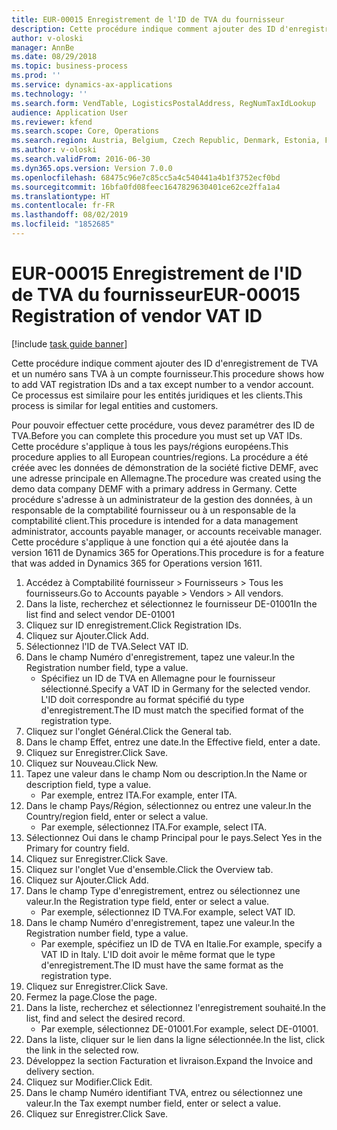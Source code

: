 ```yaml
---
title: EUR-00015 Enregistrement de l'ID de TVA du fournisseur
description: Cette procédure indique comment ajouter des ID d'enregistrement de TVA et un numéro sans TVA à un compte fournisseur.
author: v-oloski
manager: AnnBe
ms.date: 08/29/2018
ms.topic: business-process
ms.prod: ''
ms.service: dynamics-ax-applications
ms.technology: ''
ms.search.form: VendTable, LogisticsPostalAddress, RegNumTaxIdLookup
audience: Application User
ms.reviewer: kfend
ms.search.scope: Core, Operations
ms.search.region: Austria, Belgium, Czech Republic, Denmark, Estonia, Finland, France, Germany, Hungary, Ireland, Italy, Latvia, Lithuania, Netherlands, Poland, Spain, Sweden, United Kingdom
ms.author: v-oloski
ms.search.validFrom: 2016-06-30
ms.dyn365.ops.version: Version 7.0.0
ms.openlocfilehash: 68475c96e7c85cc5a4c540441a4b1f3752ecf0bd
ms.sourcegitcommit: 16bfa0fd08feec1647829630401ce62ce2ffa1a4
ms.translationtype: HT
ms.contentlocale: fr-FR
ms.lasthandoff: 08/02/2019
ms.locfileid: "1852685"
---
```

# <a name="eur-00015-registration-of-vendor-vat-id"></a><span data-ttu-id="da6a7-103">EUR-00015 Enregistrement de l'ID de TVA du fournisseur</span><span class="sxs-lookup"><span data-stu-id="da6a7-103">EUR-00015 Registration of vendor VAT ID</span></span>

[!include [task guide banner](../../includes/task-guide-banner.md)]

<span data-ttu-id="da6a7-104">Cette procédure indique comment ajouter des ID d'enregistrement de TVA et un numéro sans TVA à un compte fournisseur.</span><span class="sxs-lookup"><span data-stu-id="da6a7-104">This procedure shows how to add VAT registration IDs and a tax except number to a vendor account.</span></span> <span data-ttu-id="da6a7-105">Ce processus est similaire pour les entités juridiques et les clients.</span><span class="sxs-lookup"><span data-stu-id="da6a7-105">This process is similar for legal entities and customers.</span></span> 

<span data-ttu-id="da6a7-106">Pour pouvoir effectuer cette procédure, vous devez paramétrer des ID de TVA.</span><span class="sxs-lookup"><span data-stu-id="da6a7-106">Before you can complete this procedure you must set up VAT IDs.</span></span> <span data-ttu-id="da6a7-107">Cette procédure s'applique à tous les pays/régions européens.</span><span class="sxs-lookup"><span data-stu-id="da6a7-107">This procedure applies to all European countries/regions.</span></span> <span data-ttu-id="da6a7-108">La procédure a été créée avec les données de démonstration de la société fictive DEMF, avec une adresse principale en Allemagne.</span><span class="sxs-lookup"><span data-stu-id="da6a7-108">The procedure was created using the demo data company DEMF with a primary address in Germany.</span></span> <span data-ttu-id="da6a7-109">Cette procédure s'adresse à un administrateur de la gestion des données, à un responsable de la comptabilité fournisseur ou à un responsable de la comptabilité client.</span><span class="sxs-lookup"><span data-stu-id="da6a7-109">This procedure is intended for a data management administrator, accounts payable manager, or accounts receivable manager.</span></span> <span data-ttu-id="da6a7-110">Cette procédure s'applique à une fonction qui a été ajoutée dans la version 1611 de Dynamics 365 for Operations.</span><span class="sxs-lookup"><span data-stu-id="da6a7-110">This procedure is for a feature that was added in Dynamics 365 for Operations version 1611.</span></span>

1. <span data-ttu-id="da6a7-111">Accédez à Comptabilité fournisseur > Fournisseurs > Tous les fournisseurs.</span><span class="sxs-lookup"><span data-stu-id="da6a7-111">Go to Accounts payable > Vendors > All vendors.</span></span>
2. <span data-ttu-id="da6a7-112">Dans la liste, recherchez et sélectionnez le fournisseur DE-01001</span><span class="sxs-lookup"><span data-stu-id="da6a7-112">In the list find and select vendor DE-01001</span></span>
3. <span data-ttu-id="da6a7-113">Cliquez sur ID enregistrement.</span><span class="sxs-lookup"><span data-stu-id="da6a7-113">Click Registration IDs.</span></span>
4. <span data-ttu-id="da6a7-114">Cliquez sur Ajouter.</span><span class="sxs-lookup"><span data-stu-id="da6a7-114">Click Add.</span></span>
5. <span data-ttu-id="da6a7-115">Sélectionnez l'ID de TVA.</span><span class="sxs-lookup"><span data-stu-id="da6a7-115">Select VAT ID.</span></span>
6. <span data-ttu-id="da6a7-116">Dans le champ Numéro d'enregistrement, tapez une valeur.</span><span class="sxs-lookup"><span data-stu-id="da6a7-116">In the Registration number field, type a value.</span></span>
    * <span data-ttu-id="da6a7-117">Spécifiez un ID de TVA en Allemagne pour le fournisseur sélectionné.</span><span class="sxs-lookup"><span data-stu-id="da6a7-117">Specify a VAT ID in Germany for the selected vendor.</span></span> <span data-ttu-id="da6a7-118">L'ID doit correspondre au format spécifié du type d'enregistrement.</span><span class="sxs-lookup"><span data-stu-id="da6a7-118">The ID must match the specified format of the registration type.</span></span>  
7. <span data-ttu-id="da6a7-119">Cliquez sur l'onglet Général.</span><span class="sxs-lookup"><span data-stu-id="da6a7-119">Click the General tab.</span></span>
8. <span data-ttu-id="da6a7-120">Dans le champ Effet, entrez une date.</span><span class="sxs-lookup"><span data-stu-id="da6a7-120">In the Effective field, enter a date.</span></span>
9. <span data-ttu-id="da6a7-121">Cliquez sur Enregistrer.</span><span class="sxs-lookup"><span data-stu-id="da6a7-121">Click Save.</span></span>
10. <span data-ttu-id="da6a7-122">Cliquez sur Nouveau.</span><span class="sxs-lookup"><span data-stu-id="da6a7-122">Click New.</span></span>
11. <span data-ttu-id="da6a7-123">Tapez une valeur dans le champ Nom ou description.</span><span class="sxs-lookup"><span data-stu-id="da6a7-123">In the Name or description field, type a value.</span></span>
    * <span data-ttu-id="da6a7-124">Par exemple, entrez ITA.</span><span class="sxs-lookup"><span data-stu-id="da6a7-124">For example, enter ITA.</span></span>  
12. <span data-ttu-id="da6a7-125">Dans le champ Pays/Région, sélectionnez ou entrez une valeur.</span><span class="sxs-lookup"><span data-stu-id="da6a7-125">In the Country/region field, enter or select a value.</span></span>
    * <span data-ttu-id="da6a7-126">Par exemple, sélectionnez ITA.</span><span class="sxs-lookup"><span data-stu-id="da6a7-126">For example, select ITA.</span></span>  
13. <span data-ttu-id="da6a7-127">Sélectionnez Oui dans le champ Principal pour le pays.</span><span class="sxs-lookup"><span data-stu-id="da6a7-127">Select Yes in the Primary for country field.</span></span>
14. <span data-ttu-id="da6a7-128">Cliquez sur Enregistrer.</span><span class="sxs-lookup"><span data-stu-id="da6a7-128">Click Save.</span></span>
15. <span data-ttu-id="da6a7-129">Cliquez sur l'onglet Vue d'ensemble.</span><span class="sxs-lookup"><span data-stu-id="da6a7-129">Click the Overview tab.</span></span>
16. <span data-ttu-id="da6a7-130">Cliquez sur Ajouter.</span><span class="sxs-lookup"><span data-stu-id="da6a7-130">Click Add.</span></span>
17. <span data-ttu-id="da6a7-131">Dans le champ Type d'enregistrement, entrez ou sélectionnez une valeur.</span><span class="sxs-lookup"><span data-stu-id="da6a7-131">In the Registration type field, enter or select a value.</span></span>
    * <span data-ttu-id="da6a7-132">Par exemple, sélectionnez ID TVA.</span><span class="sxs-lookup"><span data-stu-id="da6a7-132">For example, select VAT ID.</span></span>  
18. <span data-ttu-id="da6a7-133">Dans le champ Numéro d'enregistrement, tapez une valeur.</span><span class="sxs-lookup"><span data-stu-id="da6a7-133">In the Registration number field, type a value.</span></span>
    * <span data-ttu-id="da6a7-134">Par exemple, spécifiez un ID de TVA en Italie.</span><span class="sxs-lookup"><span data-stu-id="da6a7-134">For example, specify a VAT ID in Italy.</span></span>  <span data-ttu-id="da6a7-135">L'ID doit avoir le même format que le type d'enregistrement.</span><span class="sxs-lookup"><span data-stu-id="da6a7-135">The ID must have the same format as the registration type.</span></span>  
19. <span data-ttu-id="da6a7-136">Cliquez sur Enregistrer.</span><span class="sxs-lookup"><span data-stu-id="da6a7-136">Click Save.</span></span>
20. <span data-ttu-id="da6a7-137">Fermez la page.</span><span class="sxs-lookup"><span data-stu-id="da6a7-137">Close the page.</span></span>
21. <span data-ttu-id="da6a7-138">Dans la liste, recherchez et sélectionnez l'enregistrement souhaité.</span><span class="sxs-lookup"><span data-stu-id="da6a7-138">In the list, find and select the desired record.</span></span>
    * <span data-ttu-id="da6a7-139">Par exemple, sélectionnez DE-01001.</span><span class="sxs-lookup"><span data-stu-id="da6a7-139">For example, select DE-01001.</span></span>  
22. <span data-ttu-id="da6a7-140">Dans la liste, cliquer sur le lien dans la ligne sélectionnée.</span><span class="sxs-lookup"><span data-stu-id="da6a7-140">In the list, click the link in the selected row.</span></span>
23. <span data-ttu-id="da6a7-141">Développez la section Facturation et livraison.</span><span class="sxs-lookup"><span data-stu-id="da6a7-141">Expand the Invoice and delivery section.</span></span>
24. <span data-ttu-id="da6a7-142">Cliquez sur Modifier.</span><span class="sxs-lookup"><span data-stu-id="da6a7-142">Click Edit.</span></span>
25. <span data-ttu-id="da6a7-143">Dans le champ Numéro identifiant TVA, entrez ou sélectionnez une valeur.</span><span class="sxs-lookup"><span data-stu-id="da6a7-143">In the Tax exempt number field, enter or select a value.</span></span>
26. <span data-ttu-id="da6a7-144">Cliquez sur Enregistrer.</span><span class="sxs-lookup"><span data-stu-id="da6a7-144">Click Save.</span></span>

